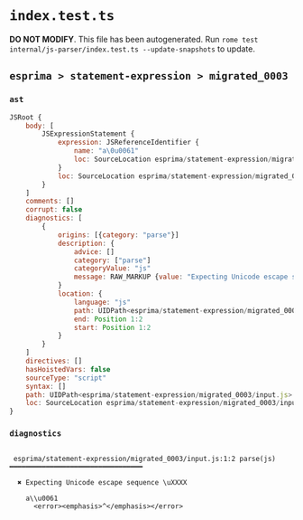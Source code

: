 # `index.test.ts`

**DO NOT MODIFY**. This file has been autogenerated. Run `rome test internal/js-parser/index.test.ts --update-snapshots` to update.

## `esprima > statement-expression > migrated_0003`

### `ast`

```javascript
JSRoot {
	body: [
		JSExpressionStatement {
			expression: JSReferenceIdentifier {
				name: "a\0u0061"
				loc: SourceLocation esprima/statement-expression/migrated_0003/input.js 1:0-1:8 (a\0u0061)
			}
			loc: SourceLocation esprima/statement-expression/migrated_0003/input.js 1:0-1:8
		}
	]
	comments: []
	corrupt: false
	diagnostics: [
		{
			origins: [{category: "parse"}]
			description: {
				advice: []
				category: ["parse"]
				categoryValue: "js"
				message: RAW_MARKUP {value: "Expecting Unicode escape sequence \\uXXXX"}
			}
			location: {
				language: "js"
				path: UIDPath<esprima/statement-expression/migrated_0003/input.js>
				end: Position 1:2
				start: Position 1:2
			}
		}
	]
	directives: []
	hasHoistedVars: false
	sourceType: "script"
	syntax: []
	path: UIDPath<esprima/statement-expression/migrated_0003/input.js>
	loc: SourceLocation esprima/statement-expression/migrated_0003/input.js 1:0-2:0
}
```

### `diagnostics`

```

 esprima/statement-expression/migrated_0003/input.js:1:2 parse(js) ━━━━━━━━━━━━━━━━━━━━━━━━━━━━━━━━━

  ✖ Expecting Unicode escape sequence \uXXXX

    a\\u0061
      <error><emphasis>^</emphasis></error>


```
